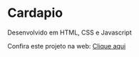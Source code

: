# Cardapio
 Desenvolvido em HTML, CSS e Javascript

<p>Confira este projeto na web: <a href="https://deveverllon.github.io/projeto-cardapio/" target="_blanck">Clique aqui</a></a></p>
